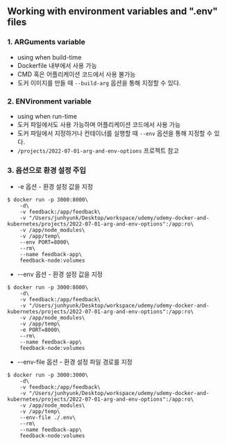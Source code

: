 ## Working with environment variables and ".env" files

### 1. ARGuments variable

* using when build-time
* Dockerfile 내부에서 사용 가능
* CMD 혹은 어플리케이션 코드에서 사용 불가능
* 도커 이미지를 만들 때 `--build-arg` 옵션을 통해 지정할 수 있다.

### 2. ENVironment variable

* using when run-time
* 도커 파일에서도 사용 가능하며 어플리케이션 코드에서 사용 가능
* 도커 파일에서 지정하거나 컨테이너를 실행할 때 `--env` 옵션을 통해 지정할 수 있다. 
* `/projects/2022-07-01-arg-and-env-options` 프로젝트 참고

### 3. 옵션으로 환경 설정 주입

* -e 옵션 - 환경 설정 값을 지정

```
$ docker run -p 3000:8000\
    -d\
    -v feedback:/app/feedback\
    -v "/Users/junhyunk/Desktop/workspace/udemy/udemy-docker-and-kubernetes/projects/2022-07-01-arg-and-env-options":/app:ro\
    -v /app/node_modules\
    -v /app/temp\
    --env PORT=8000\
    --rm\
    --name feedback-app\
    feedback-node:volumes
```

* --env 옵션 - 환경 설정 값을 지정

```
$ docker run -p 3000:8000\
    -d\
    -v feedback:/app/feedback\
    -v "/Users/junhyunk/Desktop/workspace/udemy/udemy-docker-and-kubernetes/projects/2022-07-01-arg-and-env-options":/app:ro\
    -v /app/node_modules\
    -v /app/temp\
    -e PORT=8000\
    --rm\
    --name feedback-app\
    feedback-node:volumes
```

* --env-file 옵션 - 환경 설정 파일 경로를 지정

```
$ docker run -p 3000:3000\
    -d\
    -v feedback:/app/feedback\
    -v "/Users/junhyunk/Desktop/workspace/udemy/udemy-docker-and-kubernetes/projects/2022-07-01-arg-and-env-options":/app:ro\
    -v /app/node_modules\
    -v /app/temp\
    --env-file ./.env\
    --rm\
    --name feedback-app\
    feedback-node:volumes
```